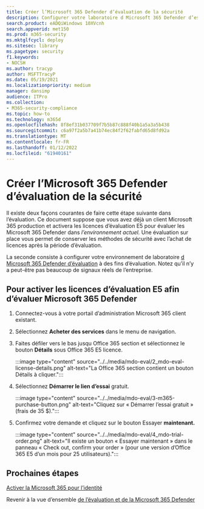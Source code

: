 ```yaml
---
title: Créer l’Microsoft 365 Defender d’évaluation de la sécurité
description: Configurer votre laboratoire d Microsoft 365 Defender d’essai ou votre environnement pilote en activant les licences d’essai. Ensuite, configurer Microsoft Defender pour l’identité (MDI) et toutes les autres évaluations M365D.
search.product: eADQiWindows 10XVcnh
search.appverid: met150
ms.prod: m365-security
ms.mktglfcycl: deploy
ms.sitesec: library
ms.pagetype: security
f1.keywords:
- NOCSH
ms.author: tracyp
author: MSFTTracyP
ms.date: 05/19/2021
ms.localizationpriority: medium
manager: dansimp
audience: ITPro
ms.collection:
- M365-security-compliance
ms.topic: how-to
ms.technology: m365d
ms.openlocfilehash: 8f8ef31b037709f7b5b87c888f40b1a5a3a5b438
ms.sourcegitcommit: c6a97f2a5b7a41b74ec84f2f62fabfd65d8fd92a
ms.translationtype: MT
ms.contentlocale: fr-FR
ms.lasthandoff: 01/12/2022
ms.locfileid: "61940161"
---
```

# <a name="create-the-microsoft-365-defender-evaluation-environment"></a>Créer l’Microsoft 365 Defender d’évaluation de la sécurité

Il existe deux façons courantes de faire cette étape suivante dans l’évaluation. Ce document suppose que vous avez déjà un client Microsoft 365 production et activera les licences d’évaluation E5 pour évaluer les Microsoft 365 Defender dans *l’environnement actuel.* Une évaluation sur place vous permet de conserver les méthodes de sécurité avec l’achat de licences après la période d’évaluation.

La seconde consiste à configurer votre environnement de laboratoire [d Microsoft 365 Defender d’évaluation](setup-m365deval.md) à des fins d’évaluation. Notez qu’il n’y a peut-être pas beaucoup de signaux réels de l’entreprise.

## <a name="to-activate-e5-trial-licenses-to-evaluate-microsoft-365-defender"></a>Pour activer les licences d’évaluation E5 afin d’évaluer Microsoft 365 Defender 

1. Connectez-vous à votre portail d’administration Microsoft 365 client existant.
2. Sélectionnez **Acheter des services** dans le menu de navigation.
3. Faites défiler vers le bas jusqu Office 365 section et sélectionnez le bouton **Détails** sous Office 365 E5 licence.

   :::image type="content" source="../../media/mdo-eval/2_mdo-eval-license-details.png" alt-text="La Office 365 section contient un bouton Détails à cliquer.":::

4. Sélectionnez **Démarrer le lien d’essai** gratuit.

   :::image type="content" source="../../media/mdo-eval/3-m365-purchase-button.png" alt-text="Cliquez sur « Démarrer l’essai gratuit » (frais de 35 $).":::

5. Confirmez votre demande et cliquez sur le bouton Essayer **maintenant.**

   :::image type="content" source="../../media/mdo-eval/4_mdo-trial-order.png" alt-text="Il existe un bouton « Essayer maintenant » dans le panneau « Check out, confirm your order » (pour une version d’Office 365 E5 d’un mois pour 25 utilisateurs).":::

## <a name="next-steps"></a>Prochaines étapes

[Activer la Microsoft 365 pour l’identité](eval-defender-identity-overview.md)

Revenir à la vue d’ensemble [de l’évaluation et de la Microsoft 365 Defender](eval-overview.md)